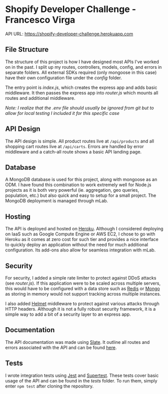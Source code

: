 
# Shopify Developer Challenge - Francesco Virga

API URL: https://shopify-developer-challenge.herokuapp.com


## File Structure

The structure of this project is how I have designed most APIs I've worked on in the past. I split up my routes, controllers, models, config, and errors in separate folders. All external SDKs required (only mongoose in this case) have their own configuration file under the <i>config</i> folder.

The entry point is <i>index.js</i>, which creates the express app and adds basic middleware. It then passes the express app into <i>router.js</i> which mounts all routes and additional middleware.

<i>Note: I realize that the .env file should usually be ignored from git but to allow for local testing I included it for this specific case</i>


## API Design

The API design is simple. All product routes live at `/api/products` and all shopping cart routes live at `/api/carts`. Errors are handled by error middleware and a catch-all route shows a basic API landing page.


## Database

A MongoDB database is used for this project, along with mongoose as an ODM. I have found this combination to work extremely well for Node.js projects as it is both very powerful (ie. aggregation, geo queries, population, etc.) but also quick and easy to setup for a small project. The MongoDB deployment is managed through mLab.

## Hosting

The API is deployed and hosted on [Heroku](https://www.heroku.com/). Although I considered deploying on IaaS such as Google Compute Engine or AWS EC2, I chose to go with Heroku as it comes at zero cost for such tier and provides a nice interface to quickly deploy an application without the need for much additional configuration. Its add-ons also allow for seamless integration with mLab.

## Security

For security, I added a simple rate limiter to protect against DDoS attacks (see <i>router.js</i>). If this application were to be scaled across multiple servers, this would have to be configured with a data store such as [Redis](https://www.npmjs.com/package/rate-limit-redis) or [Mongo](https://www.npmjs.com/package/rate-limit-mongo) as storing in memory would not support tracking across multiple instances.

I also added [Helmet](https://github.com/helmetjs/helmet) middleware to protect against various attacks through HTTP headers. Although it is not a fully robust security framework, it is a simple way to add a bit of a security layer to an express app.

## Documentation

The API documentation was made using [Slate](https://github.com/lord/slate). It outline all routes and errors associated with the API and can be found [here](https://francescov1.github.io/shopify-developer-challenge-docs).

## Tests

I wrote integration tests using [Jest](https://jestjs.io) and [Supertest](https://www.npmjs.com/package/supertest). These tests cover basic usage of the API and can be found in the <i>tests</i> folder. To run them, simply enter `npm test` after cloning the repository.
